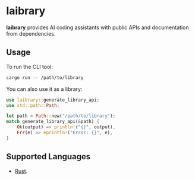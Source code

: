 # laibrary

**laibrary** provides AI coding assistants with public APIs and documentation from dependencies.

## Usage

To run the CLI tool:

```sh
cargo run -- /path/to/library
```

You can also use it as a library:

```rust
use laibrary::generate_library_api;
use std::path::Path;

let path = Path::new("/path/to/library");
match generate_library_api(&path) {
    Ok(output) => println!("{}", output),
    Err(e) => eprintln!("Error: {}", e),
}
```

## Supported Languages

- [Rust](src/languages/rust/README.md).
